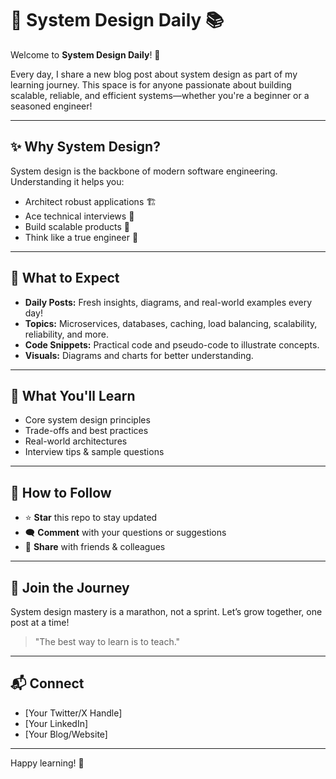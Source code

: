 # 🚀 System Design Daily 📚

Welcome to **System Design Daily**! 🌟

Every day, I share a new blog post about system design as part of my learning journey. This space is for anyone passionate about building scalable, reliable, and efficient systems—whether you're a beginner or a seasoned engineer!

---

## ✨ Why System Design?
System design is the backbone of modern software engineering. Understanding it helps you:
- Architect robust applications 🏗️
- Ace technical interviews 💼
- Build scalable products 🚦
- Think like a true engineer 🧠

---

## 📅 What to Expect
- **Daily Posts:** Fresh insights, diagrams, and real-world examples every day!
- **Topics:** Microservices, databases, caching, load balancing, scalability, reliability, and more.
- **Code Snippets:** Practical code and pseudo-code to illustrate concepts.
- **Visuals:** Diagrams and charts for better understanding.

---

## 📝 What You'll Learn
- Core system design principles
- Trade-offs and best practices
- Real-world architectures
- Interview tips & sample questions

---

## 🔔 How to Follow
- ⭐ **Star** this repo to stay updated
- 🗨️ **Comment** with your questions or suggestions
- 🔄 **Share** with friends & colleagues

---

## 🌱 Join the Journey
System design mastery is a marathon, not a sprint. Let’s grow together, one post at a time!

> "The best way to learn is to teach."

---

## 📬 Connect
- [Your Twitter/X Handle]
- [Your LinkedIn]
- [Your Blog/Website]

---

Happy learning! 🚀